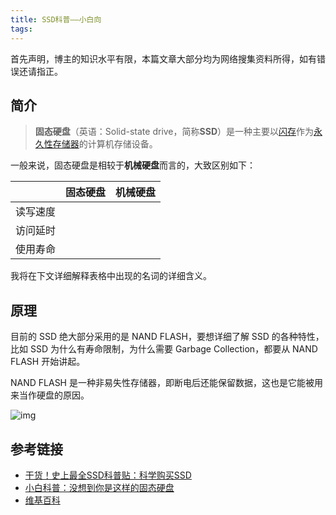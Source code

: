 ```yaml
---
title: SSD科普——小白向
tags:
---
```


首先声明，博主的知识水平有限，本篇文章大部分均为网络搜集资料所得，如有错误还请指正。

## 简介

> **固态硬盘**（英语：Solid-state drive，简称**SSD**）是一种主要以[闪存](https://zh.wikipedia.org/wiki/%E9%97%AA%E5%AD%98)作为[永久性存储器](https://zh.wikipedia.org/wiki/%E6%B0%B8%E4%B9%85%E6%80%A7%E5%AD%98%E5%82%A8%E5%99%A8)的计算机存储设备。

一般来说，固态硬盘是相较于**机械硬盘**而言的，大致区别如下：

|          | 固态硬盘 | 机械硬盘 |
| -------- | -------- | -------- |
| 读写速度 |          |          |
| 访问延时 |          |          |
| 使用寿命 |          |          |

我将在下文详细解释表格中出现的名词的详细含义。

## 原理

目前的 SSD 绝大部分采用的是 NAND FLASH，要想详细了解 SSD 的各种特性，比如 SSD 为什么有寿命限制，为什么需要 Garbage Collection，都要从 NAND FLASH 开始讲起。

NAND FLASH 是一种非易失性存储器，即断电后还能保留数据，这也是它能被用来当作硬盘的原因。

![img](http://www.ssdfans.com/wp-content/uploads/2014/10/nand1.jpg)

## 参考链接

* [干货！史上最全SSD科普贴：科学购买SSD](http://ssd.zol.com.cn/676/6766649.html)
* [小白科普：没想到你是这样的固态硬盘](https://www.ithome.com/html/digi/354428.htm)
* [维基百科](https://zh.wikipedia.org/wiki/%E5%9B%BA%E6%80%81%E7%A1%AC%E7%9B%98)